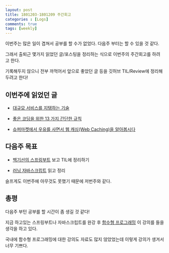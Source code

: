 ```yaml
---
layout: post
title: 1801203-1801209 주간회고
categories : [Logs]
comments: true
tags: [weekly]
---
```


이번주는 많은 일이 겹쳐서 공부를 할 수가 없었다. 다음주 부터는 할 수 있을 것 같다. 

그래서 출퇴근 몇가지 읽었던 글/포스팅을 정리하는 식으로 이번주의 주간회고를 하려고 한다.

기록해두지 않으니 전부 까먹어서 앞으로 좋았던 글 등을 깃허브 TIL/Review에 정리해두려고 한다!


## 이번주에 읽었던 글

* [대규모 서비스를 지탱하는 기술](https://github.com/sehajyang/TIL/blob/master/Review/181204-1.md)

* [좋은 코딩을 위한 13 가지 간단한 규칙](https://github.com/sehajyang/TIL/blob/master/Review/181207-1.md)

* [슈퍼마켓에서 우유를 사면서 웹 캐싱(Web Caching)을 알아봅시다](https://adhrinae.github.io/posts/web-caching-explained-by-buying-milk-kr)



## 다음주 목표

* [백기선의 스프링부트](https://www.inflearn.com/course/%EC%8A%A4%ED%94%84%EB%A7%81%EB%B6%80%ED%8A%B8/) 보고 TIL에 정리하기

* [러닝 자바스크립트](http://www.hanbit.co.kr/store/books/look.php?p_code=B2328850940) 읽고 정리

슬프게도 이번주에 아무것도 못했기 때문에 저번주와 같다.


## 총평

다음주 부턴 공부를 할 시간이 좀 생길 것 같다!

지금 하고있는 스프링부트나 자바스크립트를 완강 후 [함수형 프로그래밍](https://programmers.co.kr/learn/courses/7637) 이 강의를 들을 생각을 하고 있다.

국내에 함수형 프로그래밍에 대한 강의도 자료도 많지 않았었는데 이렇게 강의가 생겨서 너무 기쁘다.









